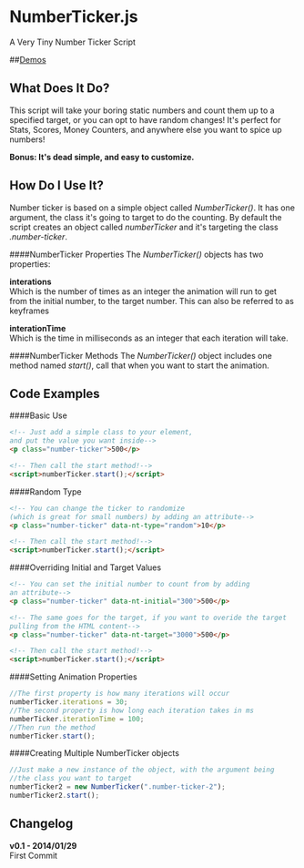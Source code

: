 NumberTicker.js
===============

A Very Tiny Number Ticker Script

##<a href="http://numberticker.com">Demos</a>

What Does It Do?
---------------

This script will take your boring static numbers and count them up to a specified target, or you can opt to have random changes! It's perfect for Stats, Scores, Money Counters, and anywhere else you want to spice up numbers!

**Bonus: It's dead simple, and easy to customize.**

How Do I Use It?
----------------

Number ticker is based on a simple object called *NumberTicker()*. It has one argument, the class it's going to target to do the counting. By default the script creates an object called *numberTicker* and it's targeting the class *.number-ticker*. 

####NumberTicker Properties
The *NumberTicker()* objects has two properties:

**interations**<br />
Which is the number of times as an integer the animation will run to get from the initial number, to the target number. This can also be referred to as keyframes

**interationTime**<br />
Which is the time in milliseconds as an integer that each iteration will take.

####NumberTicker Methods
The *NumberTicker()* object includes one method named *start()*, call that when you want to start the animation.

Code Examples
----------------

####Basic Use

```html
<!-- Just add a simple class to your element, 
and put the value you want inside-->
<p class="number-ticker">500</p>

<!-- Then call the start method!-->
<script>numberTicker.start();</script>
``` 

####Random Type

```html
<!-- You can change the ticker to randomize
(which is great for small numbers) by adding an attribute-->
<p class="number-ticker" data-nt-type="random">10</p>

<!-- Then call the start method!-->
<script>numberTicker.start();</script>
```

####Overriding Initial and Target Values

```html
<!-- You can set the initial number to count from by adding
an attribute-->
<p class="number-ticker" data-nt-initial="300">500</p>

<!-- The same goes for the target, if you want to overide the target
pulling from the HTML content-->
<p class="number-ticker" data-nt-target="3000">500</p>

<!-- Then call the start method!-->
<script>numberTicker.start();</script>
```

####Setting Animation Properties

```javascript
//The first property is how many iterations will occur
numberTicker.iterations = 30;
//The second property is how long each iteration takes in ms
numberTicker.iterationTime = 100;
//Then run the method
numberTicker.start();
```

####Creating Multiple NumberTicker objects

```javascript
//Just make a new instance of the object, with the argument being
//the class you want to target
numberTicker2 = new NumberTicker(".number-ticker-2");
numberTicker2.start();
```

Changelog
----------------

**v0.1 - 2014/01/29**<br />
First Commit
